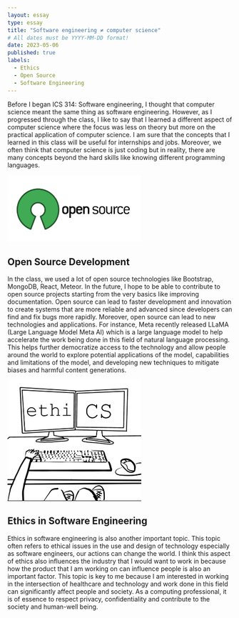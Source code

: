 ```yaml
---
layout: essay
type: essay
title: "Software engineering ≠ computer science"
# All dates must be YYYY-MM-DD format!
date: 2023-05-06
published: true
labels:
  - Ethics
  - Open Source
  - Software Engineering
---
```


Before I began ICS 314: Software engineering, I thought that computer science meant the same thing as software engineering. However, as I progressed through the class, I like to say that I learned a different aspect of computer science where the focus was less on theory but more on the practical application of computer science. I am sure that the concepts that I learned in this class will be useful for internships and jobs. Moreover, we often think that computer science is just coding but in reality, there are many concepts beyond the hard skills like knowing different programming languages. 

<img width="300px" class="rounded float-start pe-4" src="../img/open_source.png">

## Open Source Development

In the class, we used a lot of open source technologies like Bootstrap, MongoDB, React, Meteor. In the future, I hope to be able to contribute to open source projects starting from the very basics like improving documentation. Open source can lead to faster development and innovation to create systems that are more reliable and advanced since developers can find and fix bugs more rapidly. Moreover, open source can lead to new technologies and applications. For instance, Meta recently released LLaMA (Large Language Model Meta AI) which is a large language model to help accelerate the work being done in this field of natural language processing. This helps further democratize access to the technology and allow people around the world to explore potential applications of the model, capabilities and limitations of the model, and developing new techniques to mitigate biases and harmful content generations. 

<img width="300px" class="rounded float-start pe-4" src="../img/ethics.png">

## Ethics in Software Engineering

Ethics in software engineering is also another important topic. This topic often refers to ethical issues in the use and design of technology especially as software engineers, our actions can change the world. I think this aspect of ethics also influences the industry that I would want to work in because how the product that I am working on can influence people is also an important factor. This topic is key to me because I am interested in working in the intersection of healthcare and technology and work done in this field can significantly affect people and society. As a computing professional, it is of essence to respect privacy, confidentiality and contribute to the society and human-well being. 
